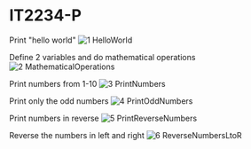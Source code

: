 # IT2234-P
Print "hello world"
![1 HelloWorld](https://github.com/user-attachments/assets/97e3d99d-8be9-45a3-a95d-bcd9b0026348)

Define 2 variables and do mathematical operations
![2 MathematicalOperations](https://github.com/user-attachments/assets/1ae81120-fa72-4588-9911-f0fac159f053)

Print numbers from 1-10
![3 PrintNumbers](https://github.com/user-attachments/assets/1f4c3b18-d8b6-4da0-8f71-4cf575a9c200)

Print only the odd numbers
![4 PrintOddNumbers](https://github.com/user-attachments/assets/e16f7c17-f48e-4815-850e-f5a94ed98460)

Print numbers in reverse
![5 PrintReverseNumbers](https://github.com/user-attachments/assets/a1783445-d011-4249-a625-a3f5b02b8e3d)

Reverse the numbers in left and right
![6 ReverseNumbersLtoR](https://github.com/user-attachments/assets/f1f2e103-9592-418d-b004-9c4e76e779e0)
